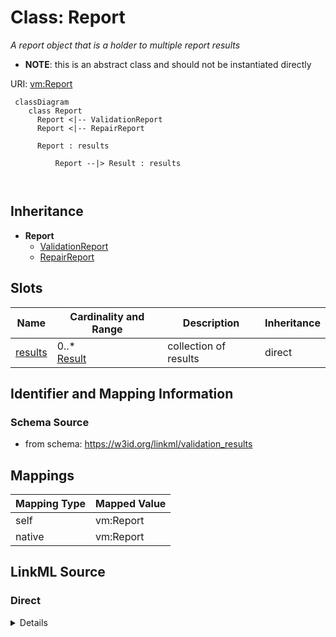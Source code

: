 # Class: Report


_A report object that is a holder to multiple report results_




* __NOTE__: this is an abstract class and should not be instantiated directly


URI: [vm:Report](https://w3id.org/linkml/validation-model/Report)




```{mermaid}
 classDiagram
    class Report
      Report <|-- ValidationReport
      Report <|-- RepairReport
      
      Report : results
        
          Report --|> Result : results
        
      
```





## Inheritance
* **Report**
    * [ValidationReport](ValidationReport.md)
    * [RepairReport](RepairReport.md)



## Slots

| Name | Cardinality and Range | Description | Inheritance |
| ---  | --- | --- | --- |
| [results](results.md) | 0..* <br/> [Result](Result.md) | collection of results | direct |









## Identifier and Mapping Information







### Schema Source


* from schema: https://w3id.org/linkml/validation_results





## Mappings

| Mapping Type | Mapped Value |
| ---  | ---  |
| self | vm:Report |
| native | vm:Report |





## LinkML Source

<!-- TODO: investigate https://stackoverflow.com/questions/37606292/how-to-create-tabbed-code-blocks-in-mkdocs-or-sphinx -->

### Direct

<details>
```yaml
name: Report
description: A report object that is a holder to multiple report results
from_schema: https://w3id.org/linkml/validation_results
abstract: true
slots:
- results

```
</details>

### Induced

<details>
```yaml
name: Report
description: A report object that is a holder to multiple report results
from_schema: https://w3id.org/linkml/validation_results
abstract: true
attributes:
  results:
    name: results
    description: collection of results
    from_schema: https://w3id.org/linkml/validation_results
    rank: 1000
    slot_uri: sh:result
    multivalued: true
    alias: results
    owner: Report
    domain_of:
    - Report
    range: Result
    inlined: true
    inlined_as_list: true

```
</details>